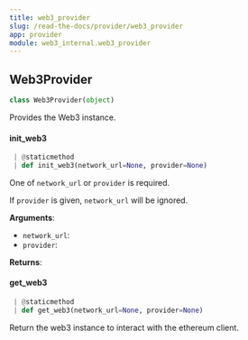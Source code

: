 ```yaml
---
title: web3_provider
slug: /read-the-docs/provider/web3_provider
app: provider
module: web3_internal.web3_provider
---
```

## Web3Provider

```python
class Web3Provider(object)
```

Provides the Web3 instance.

#### init\_web3

```python
 | @staticmethod
 | def init_web3(network_url=None, provider=None)
```

One of `network_url` or `provider` is required.

If `provider` is given, `network_url` will be ignored.

**Arguments**:

- `network_url`: 
- `provider`: 

**Returns**:



#### get\_web3

```python
 | @staticmethod
 | def get_web3(network_url=None, provider=None)
```

Return the web3 instance to interact with the ethereum client.

